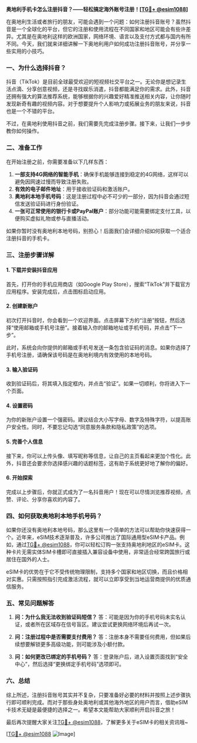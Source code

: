 **奥地利手机卡怎么注册抖音？——轻松搞定海外账号注册！[[TG💪+ @esim1088](https://t.me/s/esim1088)]**

在奥地利生活或者旅行的朋友，可能会遇到一个问题：如何注册抖音账号？虽然抖音是一个全球化的平台，但它的注册和使用流程在不同国家和地区可能会有些许差异。尤其是在奥地利这样的欧洲国家，网络环境、语言以及支付方式都与国内有所不同。今天，我们就来详细讲解一下奥地利用户如何成功注册抖音账号，并分享一些实用的小技巧。

### 一、为什么选择抖音？

抖音（TikTok）是目前全球最受欢迎的短视频社交平台之一。无论你是想记录生活点滴、分享创意视频，还是寻找娱乐消遣，抖音都能满足你的需求。此外，抖音还拥有强大的算法推荐系统，能够根据你的兴趣爱好精准推送相关内容，让你随时发现新奇有趣的视频内容。对于想要提升个人影响力或拓展业务的朋友来说，抖音也是一个不错的平台。

不过，在奥地利使用抖音之前，我们需要先完成注册步骤。接下来，让我们一步步教你如何操作。

### 二、准备工作

在开始注册之前，你需要准备以下几样东西：

1. **一部支持4G网络的智能手机**：确保手机能够连接到稳定的4G网络，这样可以避免因网速过慢而导致注册失败。
2. **有效的电子邮件地址**：用于接收验证码和激活账户。
3. **奥地利本地手机号码**：这是注册过程中必不可少的一部分，因为抖音会通过短信发送验证码进行身份验证。
4. **一张可正常使用的银行卡或PayPal账户**：部分功能可能需要绑定支付工具，以便购买虚拟礼物或参与直播活动。

如果你暂时没有奥地利本地号码，别担心！后面我们会详细介绍如何获取一个适合注册抖音的手机卡。

### 三、注册步骤详解

#### 1. 下载并安装抖音应用

首先，打开你的手机应用商店（如Google Play Store），搜索“TikTok”并下载官方应用程序。安装完成后，点击图标启动应用。

#### 2. 创建新账户

初次打开抖音时，你会看到一个欢迎界面。点击屏幕下方的“注册”按钮，然后选择“使用邮箱或手机号注册”。接着输入你的邮箱地址或手机号码，并点击“下一步”。

此时，系统会向你提供的邮箱或手机号发送一条包含验证码的消息。如果你选择了手机号注册，请确保该号码是在奥地利境内有效使用的本地号码。

#### 3. 输入验证码

收到验证码后，将其填入指定框内，并点击“验证”。如果一切顺利，你将进入下一个页面。

#### 4. 设置密码

为你的新账户设置一个强密码。建议结合大小写字母、数字及特殊字符，以提高账户安全性。同时，不要忘记勾选“同意服务条款和隐私政策”的选项。

#### 5. 完善个人信息

接下来，你可以上传头像、填写昵称等信息，让自己的主页看起来更加个性化。此外，抖音还会要求你选择感兴趣的话题标签，这有助于系统更好地了解你的偏好。

#### 6. 开始探索

完成以上步骤后，你就正式成为了一名抖音用户！现在可以尽情浏览推荐视频，点赞、评论、分享你喜欢的内容了。

### 四、如何获取奥地利本地手机号码？

如果你还没有奥地利本地号码，那么这里有一个简单的方法可以帮助你快速获得一个。近年来，eSIM技术逐渐普及，许多公司推出了国际通用型eSIM卡产品。例如，通过[TG💪+ @esim1088](https://t.me/s/esim1088)，你可以轻松订购一张支持奥地利地区的eSIM卡。这种卡片无需实体SIM卡槽即可直接插入兼容设备中使用，非常适合经常跨国旅行或居住在国外的人士。

eSIM卡的优势在于它不受传统物理限制，支持多个国家和地区切换，而且价格相对实惠。只需按照指引完成激活流程，就可以立即享受到当地运营商提供的优质通信服务。

### 五、常见问题解答

1. **问：为什么我无法收到验证码短信？**
   答：可能是因为你的手机号码未实名认证，或者所在区域存在信号盲区。建议尝试更换网络环境后再试一次。

2. **问：注册过程中是否需要支付费用？**
   答：注册本身不需要任何费用，但如果后续想要解锁更多高级功能，则可能涉及小额付款。

3. **问：如何更改已绑定的手机号码？**
   答：登录账户后，进入设置页面找到“安全中心”，然后选择“更换绑定手机号码”选项即可。

### 六、总结

综上所述，注册抖音账号其实并不复杂，只要准备好必要的材料并按照上述步骤执行即可顺利完成。而对于那些身处奥地利或其他海外地区的用户而言，借助eSIM卡技术无疑是最便捷的选择之一。希望本文能帮助大家顺利开启抖音之旅！

最后再次提醒大家关注[TG💪+ @esim1088](https://t.me/s/esim1088)，了解更多关于eSIM卡的相关资讯哦~ 

[[TG💪+ @esim1088](https://t.me/s/esim1088) ![Image](https://i.postimg.cc/4NQfJmqS/Snipaste-2025-05-13-00-14-12.png)]